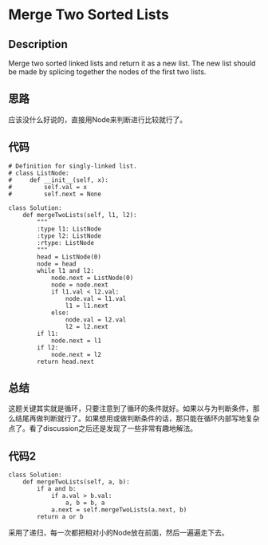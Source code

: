 # Merge Two Sorted Lists

## Description

Merge two sorted linked lists and return it as a new list. The new list should be made by splicing together the nodes of the first two lists.

## 思路

应该没什么好说的，直接用Node来判断进行比较就行了。

## 代码

```
# Definition for singly-linked list.
# class ListNode:
#     def __init__(self, x):
#         self.val = x
#         self.next = None

class Solution:
    def mergeTwoLists(self, l1, l2):
        """
        :type l1: ListNode
        :type l2: ListNode
        :rtype: ListNode
        """
        head = ListNode(0)
        node = head
        while l1 and l2:
            node.next = ListNode(0)
            node = node.next
            if l1.val < l2.val:
                node.val = l1.val
                l1 = l1.next
            else:
                node.val = l2.val
                l2 = l2.next
        if l1:
            node.next = l1
        if l2:
            node.next = l2
        return head.next
```

## 总结

这题关键其实就是循环，只要注意到了循环的条件就好。如果以与为判断条件，那么结尾再做判断就行了。如果想用或做判断条件的话，那只能在循环内部写地复杂点了。看了discussion之后还是发现了一些非常有趣地解法。

## 代码2

```
class Solution:
    def mergeTwoLists(self, a, b):
        if a and b:
            if a.val > b.val:
                a, b = b, a
            a.next = self.mergeTwoLists(a.next, b)
        return a or b
```

采用了递归，每一次都把相对小的Node放在前面，然后一遍遍走下去。